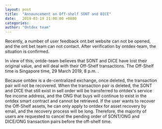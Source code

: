 ```yaml
---
layout: post
title:  "Announcement on Off-shelf SONT and DICE"
date:   2019-03-19 21:00:00 +0800
categories: 
author: "Ontdex team"
---
```

Recently, a number of user feedback ont.bet website can not be opened, and the ont bet team can not contact. After verification by ontdex-team, the situation is confirmed.

In view of this, ontde-team believes that SONT and DICE have lost their original value, and will deal with their Off-Shelf transactions. The Off-Shelf time is Singapore time, 29 March 2019, 8 p.m. .

Because ontdex is a de-centralized exchange, once deleted, the transaction pair will not be recovered. When the transaction pair is deleted, the SONT and DICE that still exist in sell order will be transferred to ontdex's service fee income address, and the ONG that buys will continue to exist in the ontdex smart contract and cannot be retrieved. If the user wants to recover the Off-Shelf assets, he can only apply to ontdex for asset recovery by email, and the recovery process will be long. Therefore, the majority of users are requested to cancel the pending order of SONT/ONG and DICE/ONG transaction pairs before the off-shelf time. 
